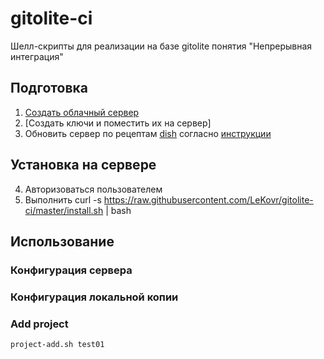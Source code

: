 gitolite-ci
===========

Шелл-скрипты для реализации на базе gitolite понятия "Непрерывная интеграция" 

Подготовка
----------

1. [Создать облачный сервер]()
2. [Создать ключи и поместить их на сервер]
3. Обновить сервер по рецептам [dish](https://github.com/LeKovr/dish) согласно [инструкции](https://github.com/LeKovr/dish/blob/master/README.ru.md#%D0%A1%D0%B5%D1%80%D0%B2%D0%B5%D1%80-%D0%B2-%D0%BE%D0%B1%D0%BB%D0%B0%D0%BA%D0%B5)

Установка на сервере
--------------------

4. Авторизоваться пользователем
5. Выполнить
    curl -s https://raw.githubusercontent.com/LeKovr/gitolite-ci/master/install.sh | bash

Использование
-------------

### Конфигурация сервера


### Конфигурация локальной копии

### Add project

    project-add.sh test01
